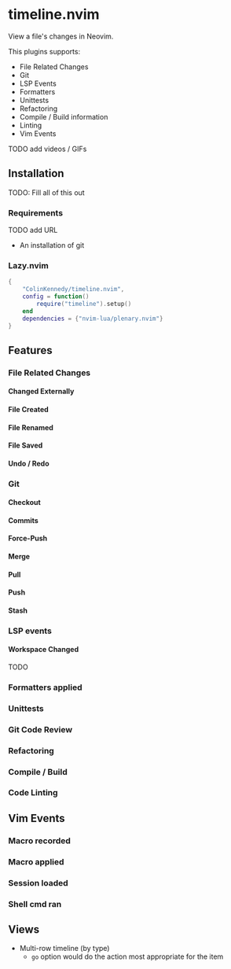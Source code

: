 # timeline.nvim

View a file's changes in Neovim.

This plugins supports:

- File Related Changes
- Git
- LSP Events
- Formatters
- Unittests
- Refactoring
- Compile / Build information
- Linting
- Vim Events

TODO add videos / GIFs

## Installation
TODO: Fill all of this out


### Requirements
TODO add URL

- An installation of git


### Lazy.nvim
```lua
{
    "ColinKennedy/timeline.nvim",
    config = function()
        require("timeline").setup()
    end
    dependencies = {"nvim-lua/plenary.nvim"}
}
```

## Features
### File Related Changes
#### Changed Externally
#### File Created
#### File Renamed
#### File Saved
#### Undo / Redo

### Git
#### Checkout
#### Commits
#### Force-Push
#### Merge
#### Pull
#### Push
#### Stash

### LSP events
#### Workspace Changed
TODO

### Formatters applied

### Unittests
### Git Code Review
### Refactoring
### Compile / Build
### Code Linting


## Vim Events
### Macro recorded
### Macro applied
### Session loaded
### Shell cmd ran

## Views
- Multi-row timeline (by type)
    - `go` option would do the action most appropriate for the item
